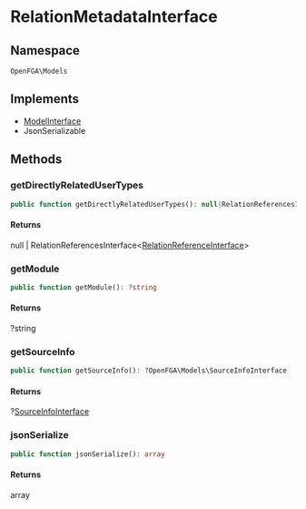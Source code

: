 # RelationMetadataInterface


## Namespace
`OpenFGA\Models`

## Implements
* [ModelInterface](Models/ModelInterface.md)
* JsonSerializable



## Methods
### getDirectlyRelatedUserTypes


```php
public function getDirectlyRelatedUserTypes(): null|RelationReferencesInterface<RelationReferenceInterface>
```



#### Returns
null | RelationReferencesInterface&lt;[RelationReferenceInterface](Models/RelationReferenceInterface.md)&gt;

### getModule


```php
public function getModule(): ?string
```



#### Returns
?string

### getSourceInfo


```php
public function getSourceInfo(): ?OpenFGA\Models\SourceInfoInterface
```



#### Returns
?[SourceInfoInterface](Models/SourceInfoInterface.md)

### jsonSerialize


```php
public function jsonSerialize(): array
```



#### Returns
array

